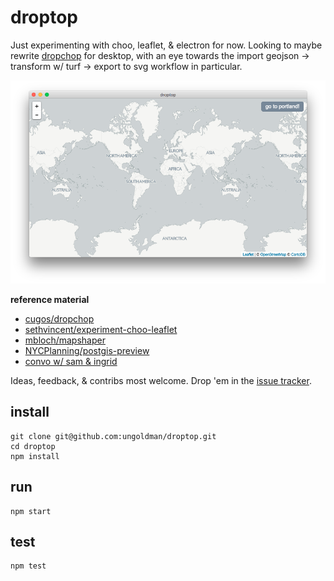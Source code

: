 # droptop

Just experimenting with choo, leaflet, & electron for now. Looking to maybe rewrite [dropchop](https://github.com/cugos/dropchop) for desktop, with an eye towards the import geojson -> transform w/ turf -> export to svg workflow in particular.

![scrensho](screenshot.png)

**reference material**

- [cugos/dropchop](https://github.com/cugos/dropchop)
- [sethvincent/experiment-choo-leaflet](https://github.com/sethvincent/experiment-choo-leaflet)
- [mbloch/mapshaper](http://mapshaper.org)
- [NYCPlanning/postgis-preview](https://github.com/NYCPlanning/postgis-preview)
- [convo w/ sam & ingrid](https://twitter.com/vancematthews/status/759458736628830209)

Ideas, feedback, & contribs most welcome. Drop 'em in the [issue tracker](../../issues/).

## install

```
git clone git@github.com:ungoldman/droptop.git
cd droptop
npm install
```

## run

```
npm start
```

## test

```
npm test
```
